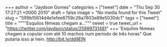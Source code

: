 
+++
author = "Jaydson Gomes"
categories = ["tweet"]
date = "Thu Sep 30 17:27:21 +0000 2010"
draft = false
image = "No media found for this Tweet"
slug = "599b15614d4e1efee6759c26a7803e89e5030dc1"
tags = ["tweet"]
title = """"Esquilos fêmeas chegam a..."""
tweet = true
tweet_url = "https://twitter.com/jaydson/status/25999731481"
+++
'Esquilos fêmeas chegam a copular com até 10 machos num período de três horas" Que putaria isso ai hein. http://bit.ly/dd9ElN
